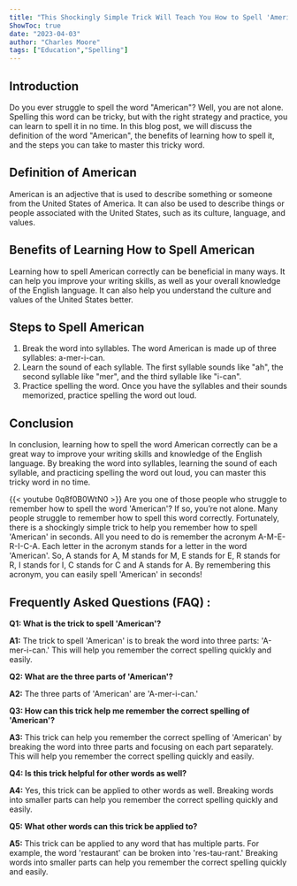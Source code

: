 ```yaml
---
title: "This Shockingly Simple Trick Will Teach You How to Spell 'American' in Seconds!"
ShowToc: true 
date: "2023-04-03"
author: "Charles Moore" 
tags: ["Education","Spelling"]
---
```

## Introduction
Do you ever struggle to spell the word "American"? Well, you are not alone. Spelling this word can be tricky, but with the right strategy and practice, you can learn to spell it in no time. In this blog post, we will discuss the definition of the word "American", the benefits of learning how to spell it, and the steps you can take to master this tricky word. 

## Definition of American 
American is an adjective that is used to describe something or someone from the United States of America. It can also be used to describe things or people associated with the United States, such as its culture, language, and values.

## Benefits of Learning How to Spell American
Learning how to spell American correctly can be beneficial in many ways. It can help you improve your writing skills, as well as your overall knowledge of the English language. It can also help you understand the culture and values of the United States better.

## Steps to Spell American
1. Break the word into syllables. The word American is made up of three syllables: a-mer-i-can.
2. Learn the sound of each syllable. The first syllable sounds like "ah", the second syllable like "mer", and the third syllable like "i-can".
3. Practice spelling the word. Once you have the syllables and their sounds memorized, practice spelling the word out loud.

## Conclusion
In conclusion, learning how to spell the word American correctly can be a great way to improve your writing skills and knowledge of the English language. By breaking the word into syllables, learning the sound of each syllable, and practicing spelling the word out loud, you can master this tricky word in no time.

{{< youtube 0q8f0B0WtN0 >}} 
Are you one of those people who struggle to remember how to spell the word 'American'? If so, you’re not alone. Many people struggle to remember how to spell this word correctly. Fortunately, there is a shockingly simple trick to help you remember how to spell 'American' in seconds. All you need to do is remember the acronym A-M-E-R-I-C-A. Each letter in the acronym stands for a letter in the word 'American'. So, A stands for A, M stands for M, E stands for E, R stands for R, I stands for I, C stands for C and A stands for A. By remembering this acronym, you can easily spell 'American' in seconds!

## Frequently Asked Questions (FAQ) :
**Q1: What is the trick to spell 'American'?**

**A1:** The trick to spell 'American' is to break the word into three parts: 'A-mer-i-can.' This will help you remember the correct spelling quickly and easily. 

**Q2: What are the three parts of 'American'?**

**A2:** The three parts of 'American' are 'A-mer-i-can.' 

**Q3: How can this trick help me remember the correct spelling of 'American'?**

**A3:** This trick can help you remember the correct spelling of 'American' by breaking the word into three parts and focusing on each part separately. This will help you remember the correct spelling quickly and easily. 

**Q4: Is this trick helpful for other words as well?**

**A4:** Yes, this trick can be applied to other words as well. Breaking words into smaller parts can help you remember the correct spelling quickly and easily. 

**Q5: What other words can this trick be applied to?**

**A5:** This trick can be applied to any word that has multiple parts. For example, the word 'restaurant' can be broken into 'res-tau-rant.' Breaking words into smaller parts can help you remember the correct spelling quickly and easily.





